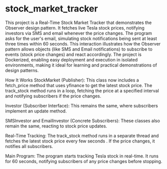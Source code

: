# stock_market_tracker

This project is a Real-Time Stock Market Tracker that demonstrates the Observer design pattern. It fetches live Tesla stock prices, notifying investors via SMS and email whenever the price changes. The program asks for the user's email, simulating stock notifications being sent at least three times within 60 seconds. This interaction illustrates how the Observer pattern allows objects (like SMS and Email notifications) to subscribe to events (stock price changes) and react accordingly. The project is Dockerized, enabling easy deployment and execution in isolated environments, making it ideal for learning and practical demonstrations of design patterns.


How It Works
StockMarket (Publisher): This class now includes a fetch_price method that uses yfinance to get the latest stock price. The track_stock method runs in a loop, fetching the price at a specified interval and notifying subscribers if the price changes.

Investor (Subscriber Interface): This remains the same, where subscribers implement an update method.

SMSInvestor and EmailInvestor (Concrete Subscribers): These classes also remain the same, reacting to stock price updates.

Real-Time Tracking: The track_stock method runs in a separate thread and fetches the latest stock price every few seconds . If the price changes, it notifies all subscribers.

Main Program: The program starts tracking Tesla stock in real-time. It runs for 60 seconds, notifying subscribers of any price changes before stopping.
